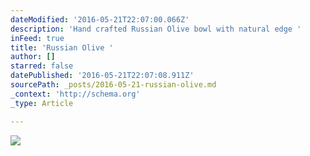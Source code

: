```yaml
---
dateModified: '2016-05-21T22:07:00.066Z'
description: 'Hand crafted Russian Olive bowl with natural edge '
inFeed: true
title: 'Russian Olive '
author: []
starred: false
datePublished: '2016-05-21T22:07:08.911Z'
sourcePath: _posts/2016-05-21-russian-olive.md
_context: 'http://schema.org'
_type: Article

---
```

![](https://the-grid-user-content.s3-us-west-2.amazonaws.com/ceb1b763-c809-46d0-8d82-95eb3787a77a.jpg)